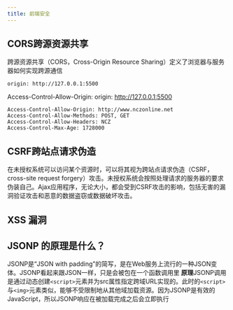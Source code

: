 ```yaml
---
title: 前端安全
---
```


## CORS跨源资源共享
跨源资源共享（CORS，Cross-Origin Resource Sharing）定义了浏览器与服务器如何实现跨源通信
```
origin: http://127.0.0.1:5500
```
Access-Control-Allow-Origin: origin: http://127.0.0.1:5500

```
Access-Control-Allow-Origin: http://www.nczonline.net
Access-Control-Allow-Methods: POST, GET
Access-Control-Allow-Headers: NCZ
Access-Control-Max-Age: 1728000
```

## CSRF跨站点请求伪造

在未授权系统可以访问某个资源时，可以将其视为跨站点请求伪造（CSRF，cross-site request forgery）攻击。未授权系统会按照处理请求的服务器的要求伪装自己。Ajax应用程序，无论大小，都会受到CSRF攻击的影响，包括无害的漏洞验证攻击和恶意的数据盗窃或数据破坏攻击。
## XSS 漏洞

## JSONP 的原理是什么？
JSONP是“JSON with padding”的简写，是在Web服务上流行的一种JSON变体。JSONP看起来跟JSON一样，只是会被包在一个函数调用里
**原理**JSONP调用是通过动态创建`<script>`元素并为src属性指定跨域URL实现的。此时的`<script>`与`<img>`元素类似，能够不受限制地从其他域加载资源。因为JSONP是有效的JavaScript，所以JSONP响应在被加载完成之后会立即执行